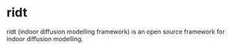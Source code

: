 # ridt

ridt (indoor diffusion modelling framework) is an open source framework for indoor diffusion modelling.
